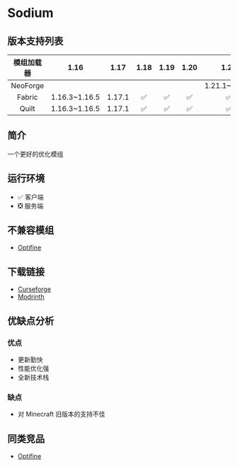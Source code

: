# Sodium

## 版本支持列表

|模组加载器|1.16|1.17|1.18|1.19|1.20|1.21|
|:-:|:-:|:-:|:-:|:-:|:-:|:-:|
|NeoForge| | | | | |1.21.1~1.21.5|
|Fabric|1.16.3~1.16.5|1.17.1|✅|✅|✅|✅|
|Quilt|1.16.3~1.16.5|1.17.1|✅|✅|✅|✅|

## 简介

一个更好的优化模组

## 运行环境

- ✅ 客户端
- ❎ 服务端

## 不兼容模组

- [Optifine](/mod/optifine.md)

## 下载链接

- [Curseforge](https://www.curseforge.com/minecraft/mc-mods/sodium)
- [Modrinth](https://modrinth.com/mod/sodium)

## 优缺点分析

### 优点

- 更新勤快
- 性能优化强
- 全新技术栈

### 缺点

- 对 Minecraft 旧版本的支持不佳

## 同类竞品

- [Optifine](/mod/optifine.md)

<Giscus />

